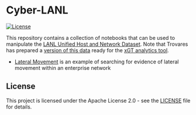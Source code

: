 # Cyber-LANL

[![License](https://img.shields.io/github/license/trovares/Cyber-LANL.svg?style=popout-square)](https://opensource.org/licenses/Apache-2.0)

This repository contains a collection of notebooks that can be used to
manipulate the [LANL Unified Host and Network Dataset](https://csr.lanl.gov/data/2017.html).
Note that Trovares has prepared a 
[version of this data](https://datasets.trovares.com/cyber/LANL/)
ready for the 
[xGT analytics tool](docs.trovares.com).

  - [Lateral Movement](lateral_movement/lateral_movement.ipynb) is 
  an example of searching for 
  evidence of lateral movement within an enterprise network

## License
This project is licensed under the Apache License 2.0 - see 
the [LICENSE](LICENSE) file for details.

